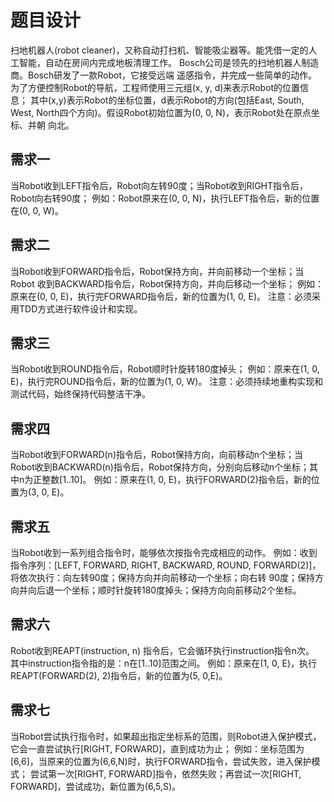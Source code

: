 ﻿# 题目设计

扫地机器人(robot cleaner)，又称自动打扫机、智能吸尘器等。能凭借一定的人
工智能，自动在房间内完成地板清理工作。
Bosch公司是领先的扫地机器人制造商。Bosch研发了一款Robot，它接受远端
遥感指令，并完成一些简单的动作。
为了方便控制Robot的导航，工程师使用三元组(x, y, d)来表示Robot的位置信息；
其中(x,y)表示Robot的坐标位置，d表示Robot的方向(包括East, South, West,
North四个方向)。假设Robot初始位置为(0, 0, N)，表示Robot处在原点坐标、并朝
向北。

## 需求一

当Robot收到LEFT指令后，Robot向左转90度；当Robot收到RIGHT指令后，
Robot向右转90度；
例如：Robot原来在(0, 0, N)，执行LEFT指令后，新的位置在(0, 0, W)。

## 需求二

当Robot收到FORWARD指令后，Robot保持方向，并向前移动一个坐标；当Robot
收到BACKWARD指令后，Robot保持方向，并向后移动一个坐标；
例如：原来在(0, 0, E)，执行完FORWARD指令后，新的位置为(1, 0, E)。
注意：必须采用TDD方式进行软件设计和实现。

## 需求三

当Robot收到ROUND指令后，Robot顺时针旋转180度掉头；
例如：原来在(1, 0, E)，执行完ROUND指令后，新的位置为(1, 0, W)。
注意：必须持续地重构实现和测试代码，始终保持代码整洁干净。

## 需求四

当Robot收到FORWARD(n)指令后，Robot保持方向，向前移动n个坐标；当
Robot收到BACKWARD(n)指令后，Robot保持方向，分别向后移动n个坐标；其
中n为正整数[1..10]。
例如：原来在(1, 0, E)，执行FORWARD(2)指令后，新的位置为(3, 0, E)。

## 需求五

当Robot收到一系列组合指令时，能够依次按指令完成相应的动作。
例如：收到指令序列：[LEFT, FORWARD, RIGHT, BACKWARD, ROUND,
FORWARD(2)]，将依次执行：向左转90度；保持方向并向前移动一个坐标；向右转
90度；保持方向并向后退一个坐标；顺时针旋转180度掉头；保持方向向前移动2个坐标。

## 需求六

Robot收到REAPT(instruction, n) 指令后，它会循环执行instruction指令n次。
其中instruction指令指的是：n在[1..10]范围之间。
例如：原来在(1, 0, E)，执行REAPT(FORWARD(2), 2)指令后，新的位置为(5, 0,E)。

## 需求七
当Robot尝试执行指令时，如果超出指定坐标系的范围，则Robot进入保护模式，它会一直尝试执行[RIGHT, FORWARD]，直到成功为止；
例如：坐标范围为[6,6]，当原来的位置为(6,6,N)时，执行FORWARD指令，尝试失败，进入保护模式；
尝试第一次[RIGHT, FORWARD]指令，依然失败；再尝试一次[RIGHT, FORWARD]，尝试成功，新位置为(6,5,S)。
